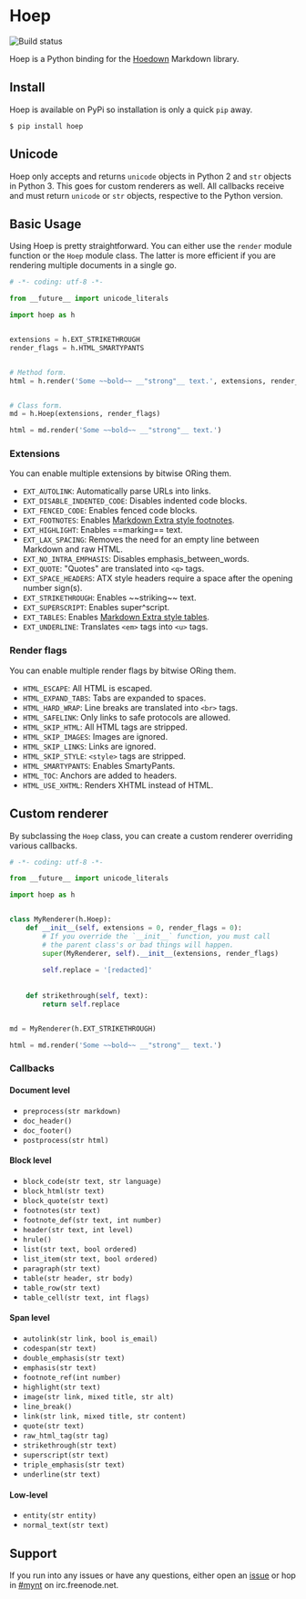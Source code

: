 # Hoep

![Build status][travis-ci]

Hoep is a Python binding for the [Hoedown][hoedown] Markdown library.


## Install

Hoep is available on PyPi so installation is only a quick `pip` away.

    $ pip install hoep


## Unicode

Hoep only accepts and returns `unicode` objects in Python 2 and `str` objects in Python 3. This goes for custom renderers as well. All callbacks receive and must return `unicode` or `str` objects, respective to the Python version.


## Basic Usage

Using Hoep is pretty straightforward. You can either use the `render` module function or the `Hoep` module class. The latter is more efficient if you are rendering multiple documents in a single go.

```python
# -*- coding: utf-8 -*-

from __future__ import unicode_literals

import hoep as h


extensions = h.EXT_STRIKETHROUGH
render_flags = h.HTML_SMARTYPANTS


# Method form.
html = h.render('Some ~~bold~~ __"strong"__ text.', extensions, render_flags)


# Class form.
md = h.Hoep(extensions, render_flags)

html = md.render('Some ~~bold~~ __"strong"__ text.')
```

### Extensions

You can enable multiple extensions by bitwise ORing them.

+ `EXT_AUTOLINK`: Automatically parse URLs into links.
+ `EXT_DISABLE_INDENTED_CODE`: Disables indented code blocks.
+ `EXT_FENCED_CODE`: Enables fenced code blocks.
+ `EXT_FOOTNOTES`: Enables [Markdown Extra style footnotes][syntax-footnotes].
+ `EXT_HIGHLIGHT`: Enables ==marking== text.
+ `EXT_LAX_SPACING`: Removes the need for an empty line between Markdown and raw HTML.
+ `EXT_NO_INTRA_EMPHASIS`: Disables emphasis_between_words.
+ `EXT_QUOTE`: "Quotes" are translated into `<q>` tags.
+ `EXT_SPACE_HEADERS`: ATX style headers require a space after the opening number sign(s).
+ `EXT_STRIKETHROUGH`: Enables \~~striking~~ text.
+ `EXT_SUPERSCRIPT`: Enables super\^script.
+ `EXT_TABLES`: Enables [Markdown Extra style tables][syntax-tables].
+ `EXT_UNDERLINE`: Translates `<em>` tags into `<u>` tags.

### Render flags

You can enable multiple render flags by bitwise ORing them.

+ `HTML_ESCAPE`: All HTML is escaped.
+ `HTML_EXPAND_TABS`: Tabs are expanded to spaces.
+ `HTML_HARD_WRAP`: Line breaks are translated into `<br>` tags.
+ `HTML_SAFELINK`: Only links to safe protocols are allowed.
+ `HTML_SKIP_HTML`: All HTML tags are stripped.
+ `HTML_SKIP_IMAGES`: Images are ignored.
+ `HTML_SKIP_LINKS`: Links are ignored.
+ `HTML_SKIP_STYLE`: `<style>` tags are stripped.
+ `HTML_SMARTYPANTS`: Enables SmartyPants.
+ `HTML_TOC`: Anchors are added to headers.
+ `HTML_USE_XHTML`: Renders XHTML instead of HTML.


## Custom renderer

By subclassing the `Hoep` class, you can create a custom renderer overriding various callbacks.

```python
# -*- coding: utf-8 -*-

from __future__ import unicode_literals

import hoep as h


class MyRenderer(h.Hoep):
    def __init__(self, extensions = 0, render_flags = 0):
        # If you override the `__init__` function, you must call
        # the parent class's or bad things will happen.
        super(MyRenderer, self).__init__(extensions, render_flags)
        
        self.replace = '[redacted]'
    
    
    def strikethrough(self, text):
        return self.replace


md = MyRenderer(h.EXT_STRIKETHROUGH)

html = md.render('Some ~~bold~~ __"strong"__ text.')
```

### Callbacks

#### Document level

+ `preprocess(str markdown)`
+ `doc_header()`
+ `doc_footer()`
+ `postprocess(str html)`

#### Block level

+ `block_code(str text, str language)`
+ `block_html(str text)`
+ `block_quote(str text)`
+ `footnotes(str text)`
+ `footnote_def(str text, int number)`
+ `header(str text, int level)`
+ `hrule()`
+ `list(str text, bool ordered)`
+ `list_item(str text, bool ordered)`
+ `paragraph(str text)`
+ `table(str header, str body)`
+ `table_row(str text)`
+ `table_cell(str text, int flags)`

#### Span level

+ `autolink(str link, bool is_email)`
+ `codespan(str text)`
+ `double_emphasis(str text)`
+ `emphasis(str text)`
+ `footnote_ref(int number)`
+ `highlight(str text)`
+ `image(str link, mixed title, str alt)`
+ `line_break()`
+ `link(str link, mixed title, str content)`
+ `quote(str text)`
+ `raw_html_tag(str tag)`
+ `strikethrough(str text)`
+ `superscript(str text)`
+ `triple_emphasis(str text)`
+ `underline(str text)`

#### Low-level

+ `entity(str entity)`
+ `normal_text(str text)`


## Support

If you run into any issues or have any questions, either open an [issue][github-issues] or hop in [#mynt][irc-webchat] on irc.freenode.net.


[github-issues]: https://github.com/Anomareh/Hoep/issues
[hoedown]: https://github.com/hoedown/hoedown
[irc-webchat]: http://webchat.freenode.net/?channels=mynt
[syntax-footnotes]: http://michelf.ca/projects/php-markdown/extra/#footnotes
[syntax-tables]: http://michelf.ca/projects/php-markdown/extra/#table

[travis-ci]: https://api.travis-ci.org/repositories/Anomareh/Hoep.png?branch=master
